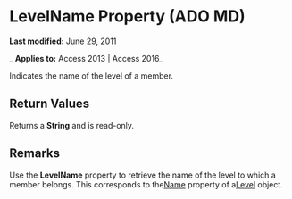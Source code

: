 
# LevelName Property (ADO MD)

 **Last modified:** June 29, 2011

 _ **Applies to:** Access 2013 | Access 2016_



Indicates the name of the level of a member.

## Return Values

Returns a  **String** and is read-only.


## Remarks

Use the  **LevelName** property to retrieve the name of the level to which a member belongs. This corresponds to the[Name](31ea6dad-c464-3af7-4b7a-086900656c2c.md) property of a[Level](ddbcabce-8777-1068-98a3-be209084f497.md) object.

